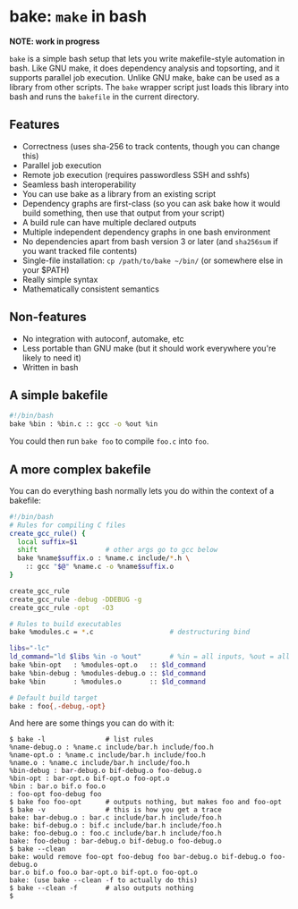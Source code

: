 # bake: `make` in bash
**NOTE: work in progress**

`bake` is a simple bash setup that lets you write makefile-style automation in
bash. Like GNU make, it does dependency analysis and topsorting, and it
supports parallel job execution. Unlike GNU make, bake can be used as a library
from other scripts. The `bake` wrapper script just loads this library into bash
and runs the `bakefile` in the current directory.

## Features
- Correctness (uses sha-256 to track contents, though you can change this)
- Parallel job execution
- Remote job execution (requires passwordless SSH and sshfs)
- Seamless bash interoperability
- You can use bake as a library from an existing script
- Dependency graphs are first-class (so you can ask bake how it would build
  something, then use that output from your script)
- A build rule can have multiple declared outputs
- Multiple independent dependency graphs in one bash environment
- No dependencies apart from bash version 3 or later (and `sha256sum` if you
  want tracked file contents)
- Single-file installation: `cp /path/to/bake ~/bin/` (or somewhere else in
  your $PATH)
- Really simple syntax
- Mathematically consistent semantics

## Non-features
- No integration with autoconf, automake, etc
- Less portable than GNU make (but it should work everywhere you're likely to
  need it)
- Written in bash

## A simple bakefile
```sh
#!/bin/bash
bake %bin : %bin.c :: gcc -o %out %in
```

You could then run `bake foo` to compile `foo.c` into `foo`.

## A more complex bakefile
You can do everything bash normally lets you do within the context of a
bakefile:

```sh
#!/bin/bash
# Rules for compiling C files
create_gcc_rule() {
  local suffix=$1
  shift                 # other args go to gcc below
  bake %name$suffix.o : %name.c include/*.h \
    :: gcc "$@" %name.c -o %name$suffix.o
}

create_gcc_rule
create_gcc_rule -debug -DDEBUG -g
create_gcc_rule -opt   -O3

# Rules to build executables
bake %modules.c = *.c                   # destructuring bind

libs="-lc"
ld_command="ld $libs %in -o %out"       # %in = all inputs, %out = all outputs
bake %bin-opt   : %modules-opt.o   :: $ld_command
bake %bin-debug : %modules-debug.o :: $ld_command
bake %bin       : %modules.o       :: $ld_command

# Default build target
bake : foo{,-debug,-opt}
```

And here are some things you can do with it:

```
$ bake -l               # list rules
%name-debug.o : %name.c include/bar.h include/foo.h
%name-opt.o : %name.c include/bar.h include/foo.h
%name.o : %name.c include/bar.h include/foo.h
%bin-debug : bar-debug.o bif-debug.o foo-debug.o
%bin-opt : bar-opt.o bif-opt.o foo-opt.o
%bin : bar.o bif.o foo.o
: foo-opt foo-debug foo
$ bake foo foo-opt      # outputs nothing, but makes foo and foo-opt
$ bake -v               # this is how you get a trace
bake: bar-debug.o : bar.c include/bar.h include/foo.h
bake: bif-debug.o : bif.c include/bar.h include/foo.h
bake: foo-debug.o : foo.c include/bar.h include/foo.h
bake: foo-debug : bar-debug.o bif-debug.o foo-debug.o
$ bake --clean
bake: would remove foo-opt foo-debug foo bar-debug.o bif-debug.o foo-debug.o
bar.o bif.o foo.o bar-opt.o bif-opt.o foo-opt.o
bake: (use bake --clean -f to actually do this)
$ bake --clean -f       # also outputs nothing
$
```
